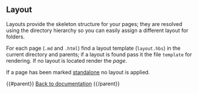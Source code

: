 ## Layout

Layouts provide the skeleton structure for your pages; they are resolved using the directory hierarchy so you can easily assign a different layout for folders.

For each page (`.md` and `.html`) find a layout template (`layout.hbs`) in the current directory and parents; if a layout is found pass it the file `template` for rendering. If no layout is located render the *page*.

If a page has been marked [standalone](/docs/standalone/) no layout is applied.

{{#parent}}
[Back to documentation]({{href}})
{{/parent}}
